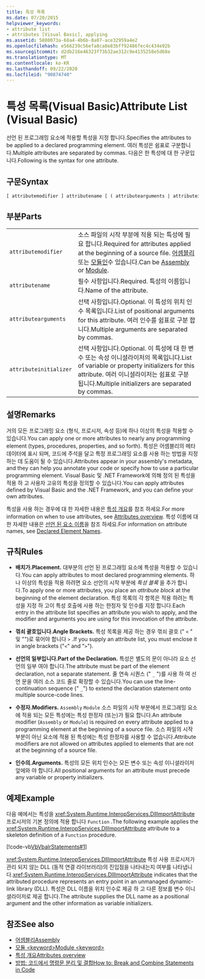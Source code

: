 ```yaml
---
title: 특성 목록
ms.date: 07/20/2015
helpviewer_keywords:
- attribute list
- attributes [Visual Basic], applying
ms.assetid: 5880073a-68a4-4b6b-8a07-ace32959a4e2
ms.openlocfilehash: e566239c56efa8ca8e83bff92486fec4c434e92b
ms.sourcegitcommit: d2db216e46323f73b32ae312c9e4135258e5d68e
ms.translationtype: MT
ms.contentlocale: ko-KR
ms.lasthandoff: 09/22/2020
ms.locfileid: "90874740"
---
```

# <a name="attribute-list-visual-basic"></a><span data-ttu-id="d332b-102">특성 목록(Visual Basic)</span><span class="sxs-lookup"><span data-stu-id="d332b-102">Attribute List (Visual Basic)</span></span>

<span data-ttu-id="d332b-103">선언 된 프로그래밍 요소에 적용할 특성을 지정 합니다.</span><span class="sxs-lookup"><span data-stu-id="d332b-103">Specifies the attributes to be applied to a declared programming element.</span></span> <span data-ttu-id="d332b-104">여러 특성은 쉼표로 구분합니다.</span><span class="sxs-lookup"><span data-stu-id="d332b-104">Multiple attributes are separated by commas.</span></span> <span data-ttu-id="d332b-105">다음은 한 특성에 대 한 구문입니다.</span><span class="sxs-lookup"><span data-stu-id="d332b-105">Following is the syntax for one attribute.</span></span>  
  
## <a name="syntax"></a><span data-ttu-id="d332b-106">구문</span><span class="sxs-lookup"><span data-stu-id="d332b-106">Syntax</span></span>  
  
```vb  
[ attributemodifier ] attributename [ ( attributearguments | attributeinitializer ) ]  
```  
  
## <a name="parts"></a><span data-ttu-id="d332b-107">부분</span><span class="sxs-lookup"><span data-stu-id="d332b-107">Parts</span></span>  

|||
|---|---|
|`attributemodifier`|<span data-ttu-id="d332b-108">소스 파일의 시작 부분에 적용 되는 특성에 필요 합니다.</span><span class="sxs-lookup"><span data-stu-id="d332b-108">Required for attributes applied at the beginning of a source file.</span></span> <span data-ttu-id="d332b-109">[어셈블리](../modifiers/assembly.md) 또는 [모듈인](../modifiers/module-keyword.md)수 있습니다.</span><span class="sxs-lookup"><span data-stu-id="d332b-109">Can be [Assembly](../modifiers/assembly.md) or [Module](../modifiers/module-keyword.md).</span></span>|
|`attributename`| <span data-ttu-id="d332b-110">필수 사항입니다.</span><span class="sxs-lookup"><span data-stu-id="d332b-110">Required.</span></span> <span data-ttu-id="d332b-111">특성의 이름입니다.</span><span class="sxs-lookup"><span data-stu-id="d332b-111">Name of the attribute.</span></span>|
|`attributearguments`|<span data-ttu-id="d332b-112">선택 사항입니다.</span><span class="sxs-lookup"><span data-stu-id="d332b-112">Optional.</span></span> <span data-ttu-id="d332b-113">이 특성의 위치 인수 목록입니다.</span><span class="sxs-lookup"><span data-stu-id="d332b-113">List of positional arguments for this attribute.</span></span> <span data-ttu-id="d332b-114">여러 인수를 쉼표로 구분 합니다.</span><span class="sxs-lookup"><span data-stu-id="d332b-114">Multiple arguments are separated by commas.</span></span>|
|`attributeinitializer`|<span data-ttu-id="d332b-115">선택 사항입니다.</span><span class="sxs-lookup"><span data-stu-id="d332b-115">Optional.</span></span> <span data-ttu-id="d332b-116">이 특성에 대 한 변수 또는 속성 이니셜라이저의 목록입니다.</span><span class="sxs-lookup"><span data-stu-id="d332b-116">List of variable or property initializers for this attribute.</span></span> <span data-ttu-id="d332b-117">여러 이니셜라이저는 쉼표로 구분 됩니다.</span><span class="sxs-lookup"><span data-stu-id="d332b-117">Multiple initializers are separated by commas.</span></span>|
  
## <a name="remarks"></a><span data-ttu-id="d332b-118">설명</span><span class="sxs-lookup"><span data-stu-id="d332b-118">Remarks</span></span>  

 <span data-ttu-id="d332b-119">거의 모든 프로그래밍 요소 (형식, 프로시저, 속성 등)에 하나 이상의 특성을 적용할 수 있습니다.</span><span class="sxs-lookup"><span data-stu-id="d332b-119">You can apply one or more attributes to nearly any programming element (types, procedures, properties, and so forth).</span></span> <span data-ttu-id="d332b-120">특성은 어셈블리의 메타 데이터에 표시 되며, 코드에 주석을 달고 특정 프로그래밍 요소를 사용 하는 방법을 지정 하는 데 도움이 될 수 있습니다.</span><span class="sxs-lookup"><span data-stu-id="d332b-120">Attributes appear in your assembly's metadata, and they can help you annotate your code or specify how to use a particular programming element.</span></span> <span data-ttu-id="d332b-121">Visual Basic 및 .NET Framework에 의해 정의 된 특성을 적용 하 고 사용자 고유의 특성을 정의할 수 있습니다.</span><span class="sxs-lookup"><span data-stu-id="d332b-121">You can apply attributes defined by Visual Basic and the .NET Framework, and you can define your own attributes.</span></span>  

 <span data-ttu-id="d332b-122">특성을 사용 하는 경우에 대 한 자세한 내용은 [특성 개요](../../programming-guide/concepts/attributes/index.md)를 참조 하세요.</span><span class="sxs-lookup"><span data-stu-id="d332b-122">For more information on when to use attributes, see [Attributes overview](../../programming-guide/concepts/attributes/index.md).</span></span> <span data-ttu-id="d332b-123">특성 이름에 대 한 자세한 내용은 [선언 된 요소 이름](../../programming-guide/language-features/declared-elements/declared-element-names.md)을 참조 하세요.</span><span class="sxs-lookup"><span data-stu-id="d332b-123">For information on attribute names, see [Declared Element Names](../../programming-guide/language-features/declared-elements/declared-element-names.md).</span></span>  
  
## <a name="rules"></a><span data-ttu-id="d332b-124">규칙</span><span class="sxs-lookup"><span data-stu-id="d332b-124">Rules</span></span>  
  
- <span data-ttu-id="d332b-125">**배치가.**</span><span class="sxs-lookup"><span data-stu-id="d332b-125">**Placement.**</span></span> <span data-ttu-id="d332b-126">대부분의 선언 된 프로그래밍 요소에 특성을 적용할 수 있습니다.</span><span class="sxs-lookup"><span data-stu-id="d332b-126">You can apply attributes to most declared programming elements.</span></span> <span data-ttu-id="d332b-127">하나 이상의 특성을 적용 하려면 요소 선언의 시작 부분에 *특성 블록* 을 추가 합니다.</span><span class="sxs-lookup"><span data-stu-id="d332b-127">To apply one or more attributes, you place an *attribute block* at the beginning of the element declaration.</span></span> <span data-ttu-id="d332b-128">특성 목록의 각 항목은 적용 하려는 특성을 지정 하 고이 특성 호출에 사용 하는 한정자 및 인수를 지정 합니다.</span><span class="sxs-lookup"><span data-stu-id="d332b-128">Each entry in the attribute list specifies an attribute you wish to apply, and the modifier and arguments you are using for this invocation of the attribute.</span></span>  
  
- <span data-ttu-id="d332b-129">**꺾쇠 괄호입니다.**</span><span class="sxs-lookup"><span data-stu-id="d332b-129">**Angle Brackets.**</span></span> <span data-ttu-id="d332b-130">특성 목록을 제공 하는 경우 꺾쇠 괄호 (" `<` " 및 "")로 묶어야 합니다 `>` .</span><span class="sxs-lookup"><span data-stu-id="d332b-130">If you supply an attribute list, you must enclose it in angle brackets ("`<`" and "`>`").</span></span>  
  
- <span data-ttu-id="d332b-131">**선언의 일부입니다.**</span><span class="sxs-lookup"><span data-stu-id="d332b-131">**Part of the Declaration.**</span></span> <span data-ttu-id="d332b-132">특성은 별도의 문이 아니라 요소 선언의 일부 여야 합니다.</span><span class="sxs-lookup"><span data-stu-id="d332b-132">The attribute must be part of the element declaration, not a separate statement.</span></span> <span data-ttu-id="d332b-133">줄 연속 시퀀스 (" `_` ")를 사용 하 여 선언 문을 여러 소스 코드 줄로 확장할 수 있습니다.</span><span class="sxs-lookup"><span data-stu-id="d332b-133">You can use the line-continuation sequence (" `_`") to extend the declaration statement onto multiple source-code lines.</span></span>  
  
- <span data-ttu-id="d332b-134">**수정자.**</span><span class="sxs-lookup"><span data-stu-id="d332b-134">**Modifiers.**</span></span> <span data-ttu-id="d332b-135">`Assembly` `Module` 소스 파일의 시작 부분에서 프로그래밍 요소에 적용 되는 모든 특성에는 특성 한정자 (또는)가 필요 합니다.</span><span class="sxs-lookup"><span data-stu-id="d332b-135">An attribute modifier (`Assembly` or `Module`) is required on every attribute applied to a programming element at the beginning of a source file.</span></span> <span data-ttu-id="d332b-136">소스 파일의 시작 부분이 아닌 요소에 적용 된 특성에는 특성 한정자를 사용할 수 없습니다.</span><span class="sxs-lookup"><span data-stu-id="d332b-136">Attribute modifiers are not allowed on attributes applied to elements that are not at the beginning of a source file.</span></span>  
  
- <span data-ttu-id="d332b-137">**인수의.**</span><span class="sxs-lookup"><span data-stu-id="d332b-137">**Arguments.**</span></span> <span data-ttu-id="d332b-138">특성의 모든 위치 인수는 모든 변수 또는 속성 이니셜라이저 앞에와 야 합니다.</span><span class="sxs-lookup"><span data-stu-id="d332b-138">All positional arguments for an attribute must precede any variable or property initializers.</span></span>  
  
## <a name="example"></a><span data-ttu-id="d332b-139">예제</span><span class="sxs-lookup"><span data-stu-id="d332b-139">Example</span></span>  

 <span data-ttu-id="d332b-140">다음 예에서는 특성을 <xref:System.Runtime.InteropServices.DllImportAttribute> 프로시저의 기본 정의에 적용 합니다 `Function` .</span><span class="sxs-lookup"><span data-stu-id="d332b-140">The following example applies the <xref:System.Runtime.InteropServices.DllImportAttribute> attribute to a skeleton definition of a `Function` procedure.</span></span>  
  
 [!code-vb[VbVbalrStatements#1](~/samples/snippets/visualbasic/VS_Snippets_VBCSharp/VbVbalrStatements/VB/Class1.vb#1)]  
  
 <span data-ttu-id="d332b-141"><xref:System.Runtime.InteropServices.DllImportAttribute> 특성 사용 프로시저가 관리 되지 않는 DLL (동적 연결 라이브러리)의 진입점을 나타내는지 여부를 나타냅니다.</span><span class="sxs-lookup"><span data-stu-id="d332b-141"><xref:System.Runtime.InteropServices.DllImportAttribute> indicates that the attributed procedure represents an entry point in an unmanaged dynamic-link library (DLL).</span></span> <span data-ttu-id="d332b-142">특성은 DLL 이름을 위치 인수로 제공 하 고 다른 정보를 변수 이니셜라이저로 제공 합니다.</span><span class="sxs-lookup"><span data-stu-id="d332b-142">The attribute supplies the DLL name as a positional argument and the other information as variable initializers.</span></span>  
  
## <a name="see-also"></a><span data-ttu-id="d332b-143">참조</span><span class="sxs-lookup"><span data-stu-id="d332b-143">See also</span></span>

- [<span data-ttu-id="d332b-144">어셈블리</span><span class="sxs-lookup"><span data-stu-id="d332b-144">Assembly</span></span>](../modifiers/assembly.md)
- [<span data-ttu-id="d332b-145">모듈 \<keyword></span><span class="sxs-lookup"><span data-stu-id="d332b-145">Module \<keyword></span></span>](../modifiers/module-keyword.md)
- [<span data-ttu-id="d332b-146">특성 개요</span><span class="sxs-lookup"><span data-stu-id="d332b-146">Attributes overview</span></span>](../../programming-guide/concepts/attributes/index.md)
- [<span data-ttu-id="d332b-147">방법: 코드에서 명령문 분리 및 결합</span><span class="sxs-lookup"><span data-stu-id="d332b-147">How to: Break and Combine Statements in Code</span></span>](../../programming-guide/program-structure/how-to-break-and-combine-statements-in-code.md)

